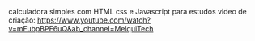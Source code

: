 calculadora simples com HTML css e Javascript para estudos
video de criação: https://www.youtube.com/watch?v=mFubpBPF6uQ&ab_channel=MelquiTech
